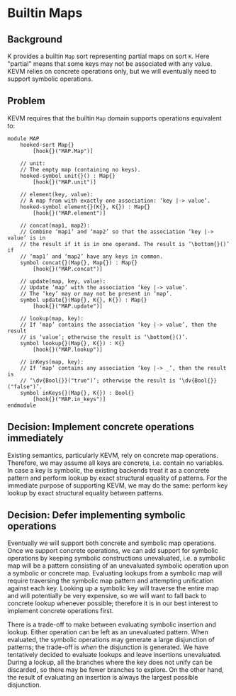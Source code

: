 Builtin Maps
============

Background
----------

K provides a builtin `Map` sort representing partial maps on sort `K`.
Here "partial" means that some keys may not be associated with any value.
KEVM relies on concrete operations only, but we will eventually need to support
symbolic operations.

Problem
-------

KEVM requires that the builtin `Map` domain supports operations equivalent to:

```
module MAP
    hooked-sort Map{}
        [hook{}("MAP.Map")]

    // unit:
    // The empty map (containing no keys).
    hooked-symbol unit{}() : Map{}
        [hook{}("MAP.unit")]

    // element(key, value):
    // A map from with exactly one association: ‘key |-> value’.
    hooked-symbol element{}(K{}, K{}) : Map{}
        [hook{}("MAP.element")]

    // concat(map1, map2):
    // Combine ‘map1’ and ‘map2’ so that the association ‘key |-> value’ is in
    // the result if it is in one operand. The result is ‘\bottom{}()’ if
    // ‘map1’ and ‘map2’ have any keys in common.
    symbol concat{}(Map{}, Map{}) : Map{}
        [hook{}("MAP.concat")]

    // update(map, key, value):
    // Update ‘map’ with the association ‘key |-> value’.
    // The ‘key’ may or may not be present in ‘map’.
    symbol update{}(Map{}, K{}, K{}) : Map{}
        [hook{}("MAP.update")]

    // lookup(map, key):
    // If ‘map’ contains the association ‘key |-> value’, then the result
    // is ‘value’; otherwise the result is ‘\bottom{}()’.
    symbol lookup{}(Map{}, K{}) : K{}
        [hook{}("MAP.lookup")]

    // inKeys(map, key):
    // If ‘map’ contains any association ‘key |-> _’, then the result is
    // ‘\dv{Bool{}}("true")’; otherwise the result is ‘\dv{Bool{}}("false")’.
    symbol inKeys{}(Map{}, K{}) : Bool{}
        [hook{}("MAP.in_keys")]
endmodule
```

Decision: Implement concrete operations immediately
---------------------------------------------------

Existing semantics, particularly KEVM, rely on concrete map operations.
Therefore, we may assume all keys are concrete, i.e. contain no variables.
In case a key is symbolic, the existing backends treat it as a concrete pattern
and perform lookup by exact structural equality of patterns.
For the immediate purpose of supporting KEVM, we may do the same:
perform key lookup by exact structural equality between patterns.

Decision: Defer implementing symbolic operations
------------------------------------------------

Eventually we will support both concrete and symbolic map operations.
Once we support concrete operations, we can add support for symbolic operations
by keeping symbolic constructions unevaluated, i.e. a symbolic map will be a
pattern consisting of an unevaluated symbolic operation upon a symbolic or
concrete map.
Evaluating lookups from a symbolic map will require traversing the symbolic map
pattern and attempting unification against each key.
Looking up a symbolic key will traverse the entire map and will potentially be
very expensive, so we will want to fall back to concrete lookup whenever
possible; therefore it is in our best interest to implement concrete operations
first.

There is a trade-off to make between evaluating symbolic insertion and lookup.
Either operation can be left as an unevaluated pattern.
When evaluated, the symbolic operations may generate a large disjunction of
patterns; the trade-off is _when_ the disjunction is generated.
We have tentatively decided to evaluate lookups and leave insertions unevaluated.
During a lookup, all the branches where the key does not unify can be discarded,
so there may be fewer branches to explore.
On the other hand, the result of evaluating an insertion is always the largest
possible disjunction.
